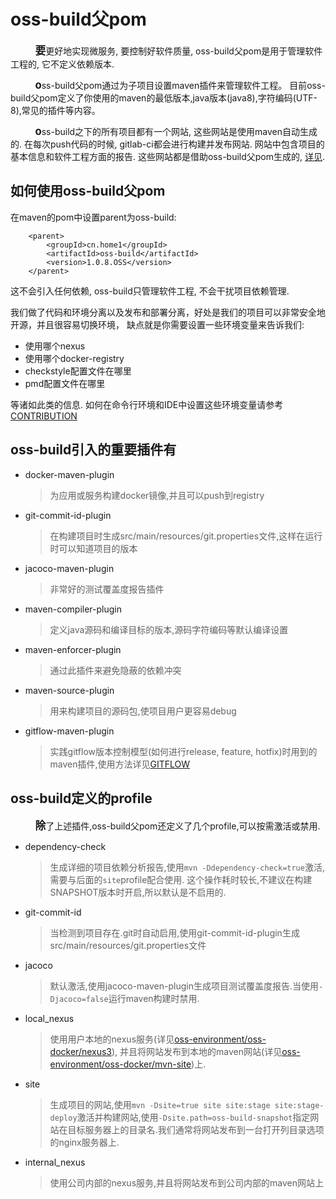 
# oss-build父pom

&nbsp;&nbsp;&nbsp;&nbsp;&nbsp;&nbsp;&nbsp;&nbsp;&nbsp;&nbsp;<big>**要**</big>更好地实现微服务, 要控制好软件质量, 
oss-build父pom是用于管理软件工程的, 它不定义依赖版本.

&nbsp;&nbsp;&nbsp;&nbsp;&nbsp;&nbsp;&nbsp;&nbsp;&nbsp;&nbsp;<big>**o**</big>ss-build父pom通过为子项目设置maven插件来管理软件工程。
目前oss-build父pom定义了你使用的maven的最低版本,java版本(java8),字符编码(UTF-8),常见的插件等内容。

&nbsp;&nbsp;&nbsp;&nbsp;&nbsp;&nbsp;&nbsp;&nbsp;&nbsp;&nbsp;<big>**o**</big>ss-build之下的所有项目都有一个网站, 
这些网站是使用maven自动生成的. 在每次push代码的时候, gitlab-ci都会进行构建并发布网站. 网站中包含项目的基本信息和软件工程方面的报告.
这些网站都是借助oss-build父pom生成的, [详见](MVNSITE.html).

## 如何使用oss-build父pom

在maven的pom中设置parent为oss-build:

        <parent>
            <groupId>cn.home1</groupId>
            <artifactId>oss-build</artifactId>
            <version>1.0.8.OSS</version>
        </parent>

这不会引入任何依赖, oss-build只管理软件工程, 不会干扰项目依赖管理.

我们做了代码和环境分离以及发布和部署分离，好处是我们的项目可以非常安全地开源，并且很容易切换环境，
缺点就是你需要设置一些环境变量来告诉我们:

+ 使用哪个nexus
+ 使用哪个docker-registry
+ checkstyle配置文件在哪里
+ pmd配置文件在哪里

等诸如此类的信息.
如何在命令行环境和IDE中设置这些环境变量请参考[CONTRIBUTION](./CONTRIBUTION.html)

## oss-build引入的重要插件有

+ docker-maven-plugin
    > 为应用或服务构建docker镜像,并且可以push到registry

+ git-commit-id-plugin
    > 在构建项目时生成src/main/resources/git.properties文件,这样在运行时可以知道项目的版本

+ jacoco-maven-plugin
    > 非常好的测试覆盖度报告插件

+ maven-compiler-plugin
    > 定义java源码和编译目标的版本,源码字符编码等默认编译设置

+ maven-enforcer-plugin
    > 通过此插件来避免隐蔽的依赖冲突

+ maven-source-plugin
    > 用来构建项目的源码包,使项目用户更容易debug

+ gitflow-maven-plugin
    > 实践gitflow版本控制模型(如何进行release, feature, hotfix)时用到的maven插件,使用方法详见[GITFLOW](GITFLOW.html)

## oss-build定义的profile

&nbsp;&nbsp;&nbsp;&nbsp;&nbsp;&nbsp;&nbsp;&nbsp;&nbsp;&nbsp;<big>**除**</big>了上述插件,oss-build父pom还定义了几个profile,可以按需激活或禁用.

+ dependency-check
    > 生成详细的项目依赖分析报告,使用`mvn -Ddependency-check=true`激活,需要与后面的`site`profile配合使用.
    这个操作耗时较长,不建议在构建SNAPSHOT版本时开启,所以默认是不启用的.

+ git-commit-id
    > 当检测到项目存在.git时自动启用,使用git-commit-id-plugin生成src/main/resources/git.properties文件

+ jacoco
    > 默认激活,使用jacoco-maven-plugin生成项目测试覆盖度报告.当使用`-Djacoco=false`运行maven构建时禁用.

+ local_nexus
    > 使用用户本地的nexus服务(详见[oss-environment/oss-docker/nexus3](../oss-environment/OSS_DOCKER_LOCALNEXUS.html)),
    并且将网站发布到本地的maven网站(详见[oss-environment/oss-docker/mvn-site](../oss-environment/OSS_DOCKER_MVNSITE.html))上.

+ site
    > 生成项目的网站,使用`mvn -Dsite=true site site:stage site:stage-deploy`激活并构建网站,使用`-Dsite.path=oss-build-snapshot`指定网站在目标服务器上的目录名.我们通常将网站发布到一台打开列目录选项的nginx服务器上.

+ internal_nexus
    > 使用公司内部的nexus服务,并且将网站发布到公司内部的maven网站上
